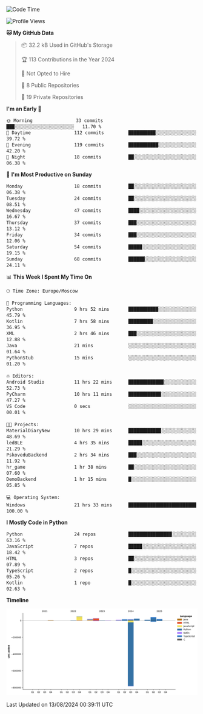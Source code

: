 <!--START_SECTION:waka-->
![Code Time](http://img.shields.io/badge/Code%20Time-460%20hrs%2056%20mins-blue)

![Profile Views](http://img.shields.io/badge/Profile%20Views-2-blue)

**🐱 My GitHub Data** 

> 📦 32.2 kB Used in GitHub's Storage 
 > 
> 🏆 113 Contributions in the Year 2024
 > 
> 🚫 Not Opted to Hire
 > 
> 📜 8 Public Repositories 
 > 
> 🔑 19 Private Repositories 
 > 
**I'm an Early 🐤** 

```text
🌞 Morning                33 commits          ███░░░░░░░░░░░░░░░░░░░░░░   11.70 % 
🌆 Daytime                112 commits         ██████████░░░░░░░░░░░░░░░   39.72 % 
🌃 Evening                119 commits         ███████████░░░░░░░░░░░░░░   42.20 % 
🌙 Night                  18 commits          ██░░░░░░░░░░░░░░░░░░░░░░░   06.38 % 
```
📅 **I'm Most Productive on Sunday** 

```text
Monday                   18 commits          ██░░░░░░░░░░░░░░░░░░░░░░░   06.38 % 
Tuesday                  24 commits          ██░░░░░░░░░░░░░░░░░░░░░░░   08.51 % 
Wednesday                47 commits          ████░░░░░░░░░░░░░░░░░░░░░   16.67 % 
Thursday                 37 commits          ███░░░░░░░░░░░░░░░░░░░░░░   13.12 % 
Friday                   34 commits          ███░░░░░░░░░░░░░░░░░░░░░░   12.06 % 
Saturday                 54 commits          █████░░░░░░░░░░░░░░░░░░░░   19.15 % 
Sunday                   68 commits          ██████░░░░░░░░░░░░░░░░░░░   24.11 % 
```


📊 **This Week I Spent My Time On** 

```text
🕑︎ Time Zone: Europe/Moscow

💬 Programming Languages: 
Python                   9 hrs 52 mins       ███████████░░░░░░░░░░░░░░   45.79 % 
Kotlin                   7 hrs 58 mins       █████████░░░░░░░░░░░░░░░░   36.95 % 
XML                      2 hrs 46 mins       ███░░░░░░░░░░░░░░░░░░░░░░   12.88 % 
Java                     21 mins             ░░░░░░░░░░░░░░░░░░░░░░░░░   01.64 % 
PythonStub               15 mins             ░░░░░░░░░░░░░░░░░░░░░░░░░   01.20 % 

🔥 Editors: 
Android Studio           11 hrs 22 mins      █████████████░░░░░░░░░░░░   52.73 % 
PyCharm                  10 hrs 11 mins      ████████████░░░░░░░░░░░░░   47.27 % 
VS Code                  0 secs              ░░░░░░░░░░░░░░░░░░░░░░░░░   00.01 % 

🐱‍💻 Projects: 
MaterialDiaryNew         10 hrs 29 mins      ████████████░░░░░░░░░░░░░   48.69 % 
ledBLE                   4 hrs 35 mins       █████░░░░░░░░░░░░░░░░░░░░   21.29 % 
PskoveduBackend          2 hrs 34 mins       ███░░░░░░░░░░░░░░░░░░░░░░   11.92 % 
hr_game                  1 hr 38 mins        ██░░░░░░░░░░░░░░░░░░░░░░░   07.60 % 
DemoBackend              1 hr 15 mins        █░░░░░░░░░░░░░░░░░░░░░░░░   05.85 % 

💻 Operating System: 
Windows                  21 hrs 33 mins      █████████████████████████   100.00 % 
```

**I Mostly Code in Python** 

```text
Python                   24 repos            ████████████████░░░░░░░░░   63.16 % 
JavaScript               7 repos             █████░░░░░░░░░░░░░░░░░░░░   18.42 % 
HTML                     3 repos             ██░░░░░░░░░░░░░░░░░░░░░░░   07.89 % 
TypeScript               2 repos             █░░░░░░░░░░░░░░░░░░░░░░░░   05.26 % 
Kotlin                   1 repo              █░░░░░░░░░░░░░░░░░░░░░░░░   02.63 % 
```



**Timeline**

![Lines of Code chart](https://raw.githubusercontent.com/adlemx/adlemx/main/assets/bar_graph.png)


 Last Updated on 13/08/2024 00:39:11 UTC
<!--END_SECTION:waka-->
